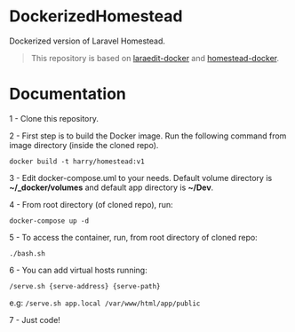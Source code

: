 # DockerizedHomestead

Dockerized version of Laravel Homestead.

> This repository is based on [laraedit-docker](htts://github.com/laraedit/laraedit-docker) and [homestead-docker](https://github.com/shincoder/homestead-docker).

# Documentation

1 - Clone this repository.

2 - First step is to build the Docker image. Run the following command from image directory (inside the cloned repo).

```
docker build -t harry/homestead:v1
```

3 - Edit docker-compose.uml to your needs. Default volume directory is **~/_docker/volumes** and default app directory is **~/Dev**.

4 - From root directory (of cloned repo), run:

```
docker-compose up -d
```

5 - To access the container, run, from root directory of cloned repo:

```
./bash.sh
```

6 - You can add virtual hosts running:

```
/serve.sh {serve-address} {serve-path}
```

e.g: ```/serve.sh app.local /var/www/html/app/public```

7 - Just code!
